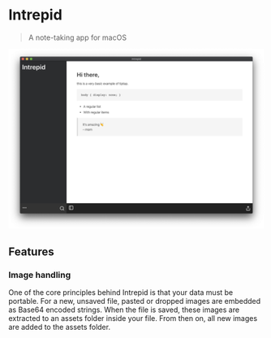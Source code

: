 # Intrepid 

> A note-taking app for macOS

![Cover](./docs/cover.png)

## Features

### Image handling

One of the core principles behind Intrepid is that your data must be portable. For a new, unsaved file, pasted or dropped images are embedded as Base64 encoded strings. When the file is saved, these images are extracted to an assets folder inside your file. From then on, all new images are added to the assets folder. 

